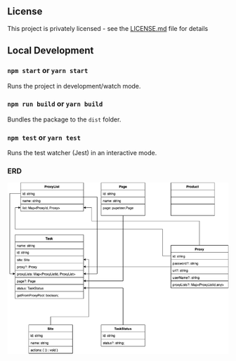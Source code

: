## License

This project is privately licensed - see the [LICENSE.md](LICENSE.md) file for details
## Local Development

### `npm start` or `yarn start`

Runs the project in development/watch mode.

### `npm run build` or `yarn build`

Bundles the package to the `dist` folder.

### `npm test` or `yarn test`

Runs the test watcher (Jest) in an interactive mode.

### ERD
<img src="KTM-ERD.png" width="600" />
